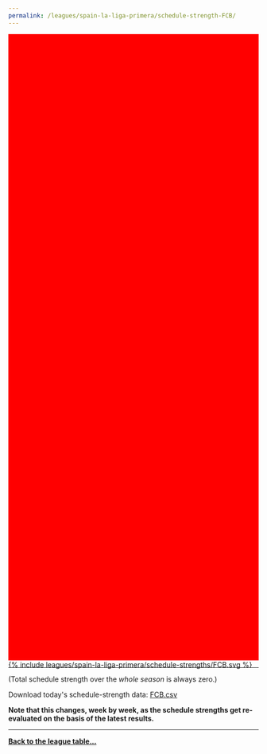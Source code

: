 ```yaml
---
permalink: /leagues/spain-la-liga-primera/schedule-strength-FCB/
---
```


<style>
.svg-wrap {
    background-color:red;
    height:0;
    padding-top:250%; /* 350px/550px */
    position: relative;
}

svg {
    background-color: white;
    height: 100%;
    display:block;
    width: 100%;
    position: absolute;
    top:0;
    left:0;
}
</style>


<div class="svg-wrap">
{% include leagues/spain-la-liga-primera/schedule-strengths/FCB.svg %}
</div>

-----

(Total schedule strength over the *whole season* is always zero.)


Download today's schedule-strength data: [FCB.csv](/assets/leagues/spain-la-liga-primera/2024/schedule-strengths/FCB.csv)

**Note that this changes, week by week, as the schedule strengths get re-evaluated on the
basis of the latest results.**

-----

[**Back to the league table...**](/leagues/spain-la-liga-primera)


